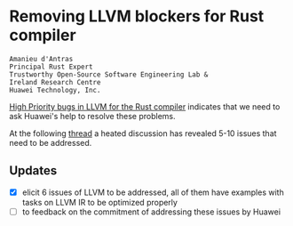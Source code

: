 # Removing LLVM blockers for Rust compiler

```
Amanieu d'Antras
Principal Rust Expert
Trustworthy Open-Source Software Engineering Lab &
Ireland Research Centre
Huawei Technology, Inc.
```
[High Priority bugs in LLVM for the Rust compiler](https://github.com/rust-lang/rust/issues?q=is%3Aopen+label%3AA-LLVM+is%3Aissue+label%3AP-high) indicates that we need to ask Huawei's help to resolve these problems. 

At the following [thread](https://zulip-archive.rust-lang.org/stream/187780-t-compiler/wg-llvm/topic/Huawei's.20LLVM.20team.html) a heated discussion has revealed 5-10 issues that need to be addressed. 

## Updates

- [x] elicit 6 issues of LLVM to be addressed, all of them have examples with tasks on LLVM IR to be optimized properly
- [ ] to feedback on the commitment of addressing these issues by Huawei
